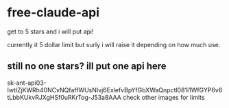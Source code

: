# free-claude-api
get to 5 stars
and i will put api!

currently it 5 dollar limit but surly i will raise it depending on how much use.
## still no one stars? ill put one api here
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
check other images for limits

